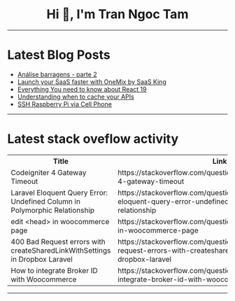 <h1 align="center">Hi 👋, I'm Tran Ngoc Tam</h1>

---

# Latest Blog Posts 
<!-- BLOG-POST-LIST:START -->
- [Análise barragens - parte 2](https://dev.to/devsnorte/analise-barragens-parte-2-39dm)
- [Launch your SaaS faster with OneMix by SaaS King](https://dev.to/adikumarsaroj/launch-your-saas-faster-with-onemix-by-saas-king-27dn)
- [Everything You need to know about React 19](https://dev.to/samaghapour/everything-you-need-to-know-about-react-19-4o97)
- [Understanding when to cache your APIs](https://dev.to/sowmenappd/understanding-when-to-cache-your-apis-2m32)
- [SSH Raspberry Pi via Cell Phone](https://dev.to/shilleh/ssh-raspberry-pi-via-cell-phone-329p)
<!-- BLOG-POST-LIST:END -->

---

# Latest stack oveflow activity
<table>
  <tr><th>Title</th><th>Link</th></tr>
  <!-- STACKOVERFLOW:START --><tr><td>Codeigniter 4 Gateway Timeout</td><td>https://stackoverflow.com/questions/78432442/codeigniter-4-gateway-timeout</td></tr><tr><td>Laravel Eloquent Query Error: Undefined Column in Polymorphic Relationship</td><td>https://stackoverflow.com/questions/78432432/laravel-eloquent-query-error-undefined-column-in-polymorphic-relationship</td></tr><tr><td>edit &lt;head&gt; in woocommerce page</td><td>https://stackoverflow.com/questions/78432350/edit-head-in-woocommerce-page</td></tr><tr><td>400 Bad Request errors with createSharedLinkWithSettings in Dropbox Laravel</td><td>https://stackoverflow.com/questions/78432344/400-bad-request-errors-with-createsharedlinkwithsettings-in-dropbox-laravel</td></tr><tr><td>How to integrate Broker ID with Woocommerce</td><td>https://stackoverflow.com/questions/78432298/how-to-integrate-broker-id-with-woocommerce</td></tr><!-- STACKOVERFLOW:END -->
</table>

---


